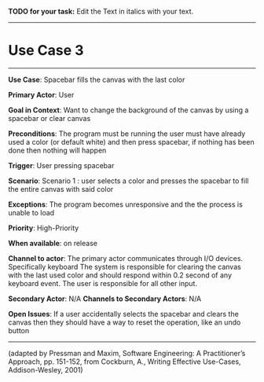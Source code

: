 **TODO for your task:** Edit the Text in italics with your text.

<hr>

# Use Case 3

<hr>

**Use Case**: Spacebar fills the canvas with the last color

**Primary Actor**: User

**Goal in Context**: Want to change the background of the canvas by using a spacebar or clear canvas

**Preconditions**: The program must be running the user must have already used a color (or default white) and then press spacebar, if nothing has been done then nothing will happen

**Trigger**: User pressing spacebar
  
**Scenario**: Scenario 1 : user selects a color and presses the spacebar to fill the entire canvas with said color
 
**Exceptions**:  The program becomes unresponsive and the the process is unable to load


**Priority**: High-Priority

**When available**: on release

**Channel to actor**: The primary actor communicates through I/O devices. Specifically keyboard The system is responsible for clearing the canvas with the last used color and should respond within 0.2 second of any keyboard event. The user is responsible for all other input.

**Secondary Actor**: N/A
**Channels to Secondary Actors**: N/A

**Open Issues**: If a user accidentally selects the spacebar and clears the canvas then they should have a way to reset the operation, like an undo button

<hr>



(adapted by Pressman and Maxim, Software Engineering: A Practitioner’s Approach, pp. 151-152, from Cockburn,
A., Writing Effective Use-Cases, Addison-Wesley, 2001)
